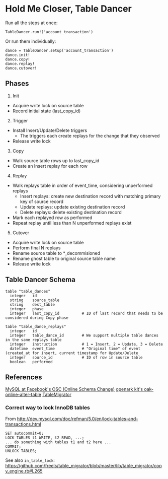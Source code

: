 Hold Me Closer, Table Dancer
============================

Run all the steps at once:

    TableDancer.run!('account_transaction')

Or run them individually:

    dance = TableDancer.setup('account_transaction')
    dance.init!
    dance.copy!
    dance.replay!
    dance.cutover!
    
Phases
------

1. Init
  * Acquire write lock on source table
  * Record initial state (last_copy_id)
2. Trigger
  * Install Insert/Update/Delete triggers
    * The triggers each create replays for the change that they observed
  * Release write lock
3. Copy
  * Walk source table rows up to last_copy_id
  * Create an Insert replay for each row
4. Replay
  * Walk replays table in order of event_time, considering unperformed replays
    * Insert replays: create new destination record with matching primary key of source record
    * Update replays: update existing destination record
    * Delete replays: delete existing destination record
  * Mark each replayed row as performed
  * Repeat replay until less than N unperformed replays exist
5. Cutover
  * Acquire write lock on source table
  * Perform final N replays
  * Rename source table to *_decommisioned
  * Rename ghost table to original source table name
  * Release write lock


Table Dancer Schema
-------------------

    table "table_dances"
      integer   id
      string    source_table
      string    dest_table
      integer   phase
      integer   last_copy_id          # ID of last record that needs to be considered during Copy phase
      
    table "table_dance_replays"
      integer   id
      integer   table_dance_id        # We support multiple table dances in the same replays table
      integer   instruction           # 1 = Insert, 2 = Update, 3 = Delete
      datetime  event_time            # "Original time" of event (created_at for insert, current timestamp for Update/Delete
      integer   source_id             # ID of row in source table
      boolean   performed
      
      

References
----------

[MySQL at Facebook's OSC (Online Schema Change)](http://www.facebook.com/notes/mysql-at-facebook/online-schema-change-for-mysql/430801045932)
[openark kit's oak-online-alter-table](http://openarkkit.googlecode.com/svn/trunk/openarkkit/doc/html/oak-online-alter-table.html)
[TableMigrator](https://github.com/freels/table_migrator)

### Correct way to lock InnoDB tables

From <http://dev.mysql.com/doc/refman/5.0/en/lock-tables-and-transactions.html>

    SET autocommit=0;
    LOCK TABLES t1 WRITE, t2 READ, ...;
    ... do something with tables t1 and t2 here ...
    COMMIT;
    UNLOCK TABLES;
    
See also `in_table_lock`: <https://github.com/freels/table_migrator/blob/master/lib/table_migrator/copy_engine.rb#L265>